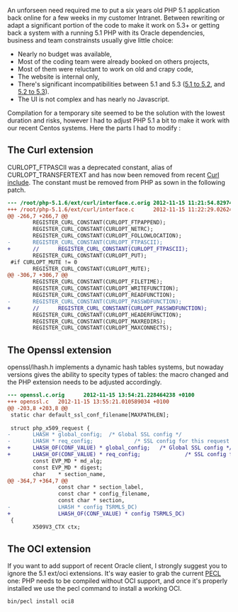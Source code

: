 An unforseen need required me to put a six years old PHP 5.1 application back online for
a few weeks in my customer Intranet. Between rewriting or adapt a significant portion of the
code to make it work on 5.3+ or getting back a system with a running
5.1 PHP with its Oracle dependencies, business and team constrainsts
usually give little choice:

* Nearly no budget was available,
* Most of the coding team were already booked on others projects,
* Most of them were reluctant to work on old and crapy code,
* The website is internal only,
* There's significant incompatibilities between 5.1 and 5.3 ([5.1 to 5.2][5.1 to 5.2], and [5.2 to 5.3][5.2 to 5.3]).
* The UI is not complex and has nearly no Javascript.

Compilation for a temporary site seemed to be the solution with the lowest duration and risks, however I had to adjust PHP 5.1 a bit to make it work with our recent Centos systems. Here the parts I had to modify :

## The Curl extension

CURLOPT\_FTPASCII was a deprecated constant, alias of CURLOPT\_TRANSFERTEXT and has now been removed from recent [Curl include][Curl include]. The constant must be removed from PHP as sown in the following patch.

```diff
--- /root/php-5.1.6/ext/curl/interface.c.orig 2012-11-15 11:21:54.829741804 +0100
+++ /root/php-5.1.6/ext/curl/interface.c      2012-11-15 11:22:29.026246504 +0100
@@ -266,7 +266,7 @@
        REGISTER_CURL_CONSTANT(CURLOPT_FTPAPPEND);
        REGISTER_CURL_CONSTANT(CURLOPT_NETRC);
        REGISTER_CURL_CONSTANT(CURLOPT_FOLLOWLOCATION);
-       REGISTER_CURL_CONSTANT(CURLOPT_FTPASCII);
+       //      REGISTER_CURL_CONSTANT(CURLOPT_FTPASCII);
        REGISTER_CURL_CONSTANT(CURLOPT_PUT);
 #if CURLOPT_MUTE != 0
        REGISTER_CURL_CONSTANT(CURLOPT_MUTE);
@@ -306,7 +306,7 @@
        REGISTER_CURL_CONSTANT(CURLOPT_FILETIME);
        REGISTER_CURL_CONSTANT(CURLOPT_WRITEFUNCTION);
        REGISTER_CURL_CONSTANT(CURLOPT_READFUNCTION);
-       REGISTER_CURL_CONSTANT(CURLOPT_PASSWDFUNCTION);
+       //      REGISTER_CURL_CONSTANT(CURLOPT_PASSWDFUNCTION);
        REGISTER_CURL_CONSTANT(CURLOPT_HEADERFUNCTION);
        REGISTER_CURL_CONSTANT(CURLOPT_MAXREDIRS);
        REGISTER_CURL_CONSTANT(CURLOPT_MAXCONNECTS);
```

## The Openssl extension
openssl/lhash.h implements a dynamic hash tables systems, but nowaday versions gives the ability to specity types of tables: the macro changed and the PHP extension needs to be adjusted accordingly.

```diff
--- openssl.c.orig      2012-11-15 13:54:21.228464238 +0100
+++ openssl.c   2012-11-15 13:55:21.010589034 +0100
@@ -203,8 +203,8 @@
 static char default_ssl_conf_filename[MAXPATHLEN];
 
 struct php_x509_request {
-       LHASH * global_config;  /* Global SSL config */
-       LHASH * req_config;             /* SSL config for this request */
+       LHASH_OF(CONF_VALUE) * global_config;   /* Global SSL config */
+       LHASH_OF(CONF_VALUE) * req_config;              /* SSL config for this request */
        const EVP_MD * md_alg;
        const EVP_MD * digest;
        char    * section_name,
@@ -364,7 +364,7 @@
                const char * section_label,
                const char * config_filename,
                const char * section,
-               LHASH * config TSRMLS_DC)
+               LHASH_OF(CONF_VALUE) * config TSRMLS_DC)
 {
        X509V3_CTX ctx;
```

## The OCI extension
If you want to add support of recent Oracle client, I strongly suggest you to ignore the 5.1 ext/oci extensions. It's way easier to grab the current [PECL][PECL] one: PHP needs to be compiled without OCI support, and once it's properly installed we use the pecl command to install a working OCI.

```bash
bin/pecl install oci8
```

[5.1 to 5.2]: http://www.php.net/manual/en/migration52.incompatible.php
[5.2 to 5.3]: http://www.php.net/manual/en/migration53.incompatible.php
[Curl include]: https://github.com/bagder/curl/blob/master/include/curl/curl.h
[PECL]: http://pecl.php.net/
